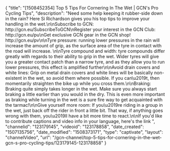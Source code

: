 {
    "title": "[1508452354] Top 5 Tips For Cornering In The Wet | GCN's Pro Cycling Tips",
    "description": "Need some help keeping it rubber-side down in the rain? Here Si Richardson gives you his top tips to improve your handling in the wet.\n\nSubscribe to GCN: http:\/\/gcn.eu\/SubscribeToGCN\nRegister your interest in the GCN Club: http:\/\/gcn.eu\/pu\nGet exclusive GCN gear in the GCN shop! http:\/\/gcn.eu\/pv\n\nTyre pressure: running lower pressures in the rain will increase the amount of grip, as the surface area of the tyre in contact with the road will increase. \n\nTyre compound and width: tyre compounds differ greatly with regards to their ability to grip in the wet. Wider tyres will give you a greater contact patch than a narrow tyre, and as they allow you to run lower pressures, this effect is amplified further\n\nAvoid drain covers and white lines: Grip on metal drain covers and white lines will be basically non-existent in the wet, so avoid them where possible. If you can\u2019t, then momentarily straighten the bike up while you cross them.\n\nBraking: Braking quite simply takes longer in the wet. Make sure you always start braking a little earlier than you would in the dry. This is even more important as braking while turning in the wet is a sure fire way to get acquainted with the tarmac!\n\nGive yourself more room: If you\u2019re riding in a group in the wet, just back off the rider in front a little bit. That way, if anything goes wrong with them, you\u2019ll have a bit more time to react.\n\nIf you'd like to contribute captions and video info in your language, here's the link ",
    "channelid": "123179145",
    "videoid": "123178858",
    "date_created": "1507135756",
    "date_modified": "1508373171",
    "type": "captivate",
    "layout": "channelVideo",
    "url": "\/gcn-channel\/top-5-tips-for-cornering-in-the-wet-gcn-s-pro-cycling-tips\/123179145-123178858"
}
